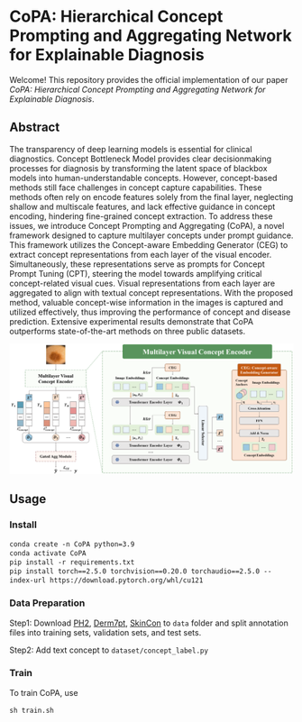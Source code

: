 # CoPA: Hierarchical Concept Prompting and Aggregating Network for Explainable Diagnosis
Welcome! This repository provides the official implementation of our paper *CoPA: Hierarchical Concept Prompting and*
*Aggregating Network for Explainable Diagnosis*.

## Abstract

The transparency of deep learning models is essential for clinical diagnostics. Concept Bottleneck Model provides clear decisionmaking processes for diagnosis by transforming the latent space of blackbox models into human-understandable concepts. However, concept-based methods still face challenges in concept capture capabilities. These methods often rely on encode features solely from the final layer, neglecting shallow and multiscale features, and lack effective guidance in concept encoding, hindering fine-grained concept extraction. To address these issues, we introduce Concept Prompting and Aggregating (CoPA), a novel framework designed to capture multilayer concepts under prompt guidance. This framework utilizes the Concept-aware Embedding Generator (CEG) to extract concept representations from each layer of the visual encoder. Simultaneously, these representations serve as prompts for Concept Prompt Tuning (CPT), steering the model towards amplifying critical concept-related visual cues. Visual representations from each layer are aggregated to align with textual concept representations. With the proposed method, valuable concept-wise information in the images is captured and utilized effectively, thus improving the performance of concept and disease prediction. Extensive experimental results demonstrate that CoPA outperforms state-of-the-art methods on three public datasets.

![framework](.\fig\framework.png)

## Usage

### Install

```shell
conda create -n CoPA python=3.9
conda activate CoPA
pip install -r requirements.txt
pip install torch==2.5.0 torchvision==0.20.0 torchaudio==2.5.0 --index-url https://download.pytorch.org/whl/cu121
```

### Data Preparation

Step1: Download [PH2](https://www.fc.up.pt/addi/ph2%20database.html), [Derm7pt](https://derm.cs.sfu.ca/Download.html), [SkinCon](https://skincon-dataset.github.io/) to `data` folder and split annotation files into training sets, validation sets, and test sets.

Step2: Add text concept to `dataset/concept_label.py`

### Train

To train CoPA, use

```shell
sh train.sh
```
